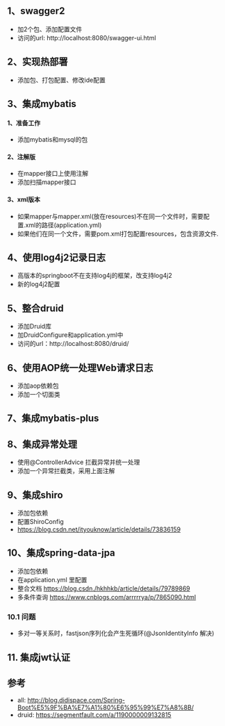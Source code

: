 ## 1、swagger2
- 加2个包、添加配置文件
- 访问的url: http://localhost:8080/swagger-ui.html

## 2、实现热部署
- 添加包、打包配置、修改ide配置

## 3、集成mybatis

#### 1、准备工作
- 添加mybatis和mysql的包

#### 2、注解版
- 在mapper接口上使用注解
- 添加扫描mapper接口

#### 3、xml版本
- 如果mapper与mapper.xml(放在resources)不在同一个文件时，需要配置.xml的路径(application.yml)
- 如果他们在同一个文件，需要pom.xml打包配置resources，包含资源文件.

## 4、使用log4j2记录日志
- 高版本的springboot不在支持log4j的框架，改支持log4j2
- 新的log4j2配置

## 5、整合druid
- 添加Druid库
- 加DruidConfigure和application.yml中
- 访问的url：http://localhost:8080/druid/

## 6、使用AOP统一处理Web请求日志
- 添加aop依赖包
- 添加一个切面类

## 7、集成mybatis-plus

## 8、集成异常处理
- 使用@ControllerAdvice 拦截异常并统一处理
- 添加一个异常拦截类，采用上面注解

## 9、集成shiro
- 添加包依赖
- 配置ShiroConfig
- https://blog.csdn.net/ityouknow/article/details/73836159

## 10、集成spring-data-jpa
- 添加包依赖
- 在application.yml 里配置
- 整合文档  https://blog.csdn./hkhhkb/article/details/79789869
- 多条件查询 https://www.cnblogs.com/arrrrrya/p/7865090.html
### 10.1 问题
- 多对一等关系时，fastjson序列化会产生死循环(@JsonIdentityInfo 解决)

## 11. 集成jwt认证
## 参考
- all: http://blog.didispace.com/Spring-Boot%E5%9F%BA%E7%A1%80%E6%95%99%E7%A8%8B/
- druid: https://segmentfault.com/a/1190000009132815